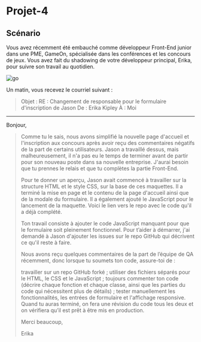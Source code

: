 # Projet-4

## Scénario  

Vous avez récemment été embauché comme développeur Front-End junior dans une PME, GameOn, spécialisée dans les conférences et les concours de jeux. Vous avez fait du shadowing de votre développeur principal, Erika, pour suivre son travail au quotidien.

![go](https://user.oc-static.com/upload/2020/08/14/15974189526297_image1.png)

Un matin, vous recevez le courriel suivant :  

> Objet : RE : Changement de responsable pour le formulaire d'inscription de Jason 
> De : Erika Kipley
> À : Moi  
_____________________________________
Bonjour,  
  
> Comme tu le sais, nous avons simplifié la nouvelle page d'accueil et l'inscription aux concours après avoir reçu des commentaires négatifs de la part de certains utilisateurs. Jason a travaillé dessus, mais malheureusement, il n'a pas eu le temps de terminer avant de partir pour son nouveau poste dans sa nouvelle entreprise. J'aurai besoin que tu prennes le relais et que tu complètes la partie Front-End.  
> 
> Pour te donner un aperçu, Jason avait commencé  à travailler sur la structure HTML et le style CSS, sur la base de ces maquettes. Il a terminé la mise en page et le contenu de la page d'accueil ainsi que de la modale du formulaire. Il a également ajouté le JavaScript pour le lancement de la maquette. Voici le lien vers le repo avec le code qu'il a déjà complété.
> 
> Ton travail consiste à ajouter le code JavaScript manquant pour que le formulaire soit pleinement fonctionnel. Pour t’aider à démarrer, j'ai demandé à Jason d'ajouter les issues sur le repo GitHub qui décrivent ce qu'il reste à faire.  
>   
> Nous avons reçu quelques commentaires de la part de l’équipe de QA récemment, donc lorsque tu soumets ton code, assure-toi de : 
> 
> travailler sur un repo GitHub forké ;
> utiliser des fichiers séparés pour le HTML, le CSS et le JavaScript ;
> toujours commenter ton code (décrire chaque fonction et chaque classe, ainsi que les parties du code qui nécessitent plus de détails) ;
> tester manuellement les fonctionnalités, les entrées de formulaire et l'affichage responsive.
> Quand tu auras terminé, on fera une révision du code tous les deux et on vérifiera qu’il est prêt à être mis en production.  
>   
> Merci beaucoup, 
> 
> Erika
